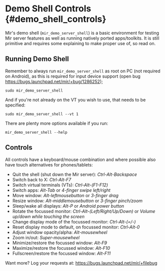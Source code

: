 Demo Shell Controls {#demo_shell_controls}
===================

Mir's demo shell (`mir_demo_server_shell`) is a basic environment for testing
Mir server features as well as running natively ported apps/toolkits. It is
still primitive and requires some explaining to make proper use of, so read
on.

Running Demo Shell
------------------

Remember to always run `mir_demo_server_shell` as root on PC (not required on
Android), as this is required for input device support (open bug
https://bugs.launchpad.net/mir/+bug/1286252);

    sudo mir_demo_server_shell

And if you're not already on the VT you wish to use, that needs to be
specified:

    sudo mir_demo_server_shell --vt 1

There are plenty more options available if you run:

    mir_demo_server_shell --help

Controls
--------

All controls have a keyboard/mouse combination and where possible also have
touch alternatives for phones/tablets:

 - Quit the shell (shut down the Mir server): *Ctrl-Alt-Backspace*
 - Switch back to X: *Ctrl-Alt-F7*
 - Switch virtual terminals (VTs): *Ctrl-Alt-(F1-F12)*
 - Switch apps: *Alt-Tab* or *4-finger swipe left/right*
 - Move window: *Alt-leftmousebutton* or *3-finger drag*
 - Resize window: *Alt-middlemousebutton* or *3-finger pinch/zoom*
 - Sleep/wake all displays: *Alt-P* or *Android power button*
 - Rotate the focussed monitor: *Ctrl-Alt-(Left/Right/Up/Down)* or
   *Volume up/down while touching the screen*
 - Change display mode of the focussed monitor: *Ctrl-Alt-(=/-)*
 - Reset display mode to default, on focussed monitor: *Ctrl-Alt-0*
 - Adjust window opacity/alpha: *Alt-mousewheel*
 - Zoom in/out: *Super-mousewheel*
 - Minimize/restore the focussed window: *Alt-F9*
 - Maximize/restore the focussed window: *Alt-F10*
 - Fullscreen/restore the focussed window: *Alt-F11*

Want more? Log your requests at: https://bugs.launchpad.net/mir/+filebug
